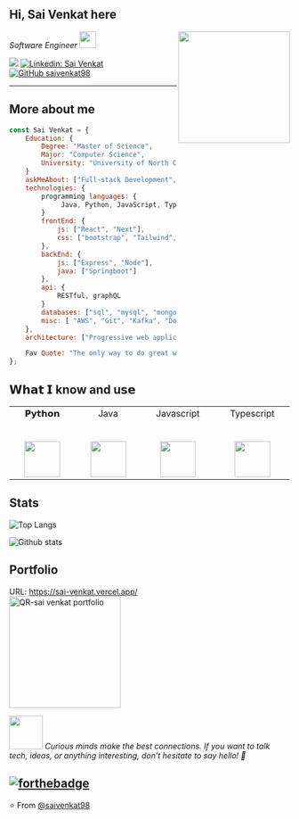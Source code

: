<h2> Hi, Sai Venkat here</h2>

<img align='right' src="https://media.giphy.com/media/qgQUggAC3Pfv687qPC/giphy.gif?cid=790b7611yp0jiunk7v8tqhv65lyfs6218cr3ywi8tmttpjl5&ep=v1_gifs_search&rid=giphy.gif&ct=g" width="200">
<p><em>Software Engineer    <img src="https://media.giphy.com/media/WUlplcMpOCEmTGBtBW/giphy.gif" width="30"> 
</em></p>

[![](https://img.shields.io/badge/Gmail-rapol.svk@gmail.com-red)](mailto:rapol.svk@gmail.com)
[![Linkedin: Sai Venkat](https://img.shields.io/badge/-SaiVenkat-blue?style=flat-square&logo=Linkedin&logoColor=white&link=https://www.linkedin.com/in/sai-venkat-kumar-rapol-897895159/)](https://www.linkedin.com/in/sai-venkat-kumar-rapol-897895159/)
[![GitHub saivenkat98](https://img.shields.io/github/followers/saivenkat98?label=follow&style=social)](https://github.com/saivenkat98)

---
## More about me  

```javascript
const Sai Venkat = {
    Education: {
        Degree: "Master of Science",
        Major: "Computer Science",
        University: "University of North Carolina at Charlotte"
    }
    askMeAbout: ["Full-stack Development", "Web Development", "Backend Development"],
    technologies: {
        programming languages: {
             Java, Python, JavaScript, TypeScript
        }
        frontEnd: {
            js: ["React", "Next"],
            css: ["bootstrap", "Tailwind", "material-ui"]
        },
        backEnd: {
            js: ["Express", "Node"],
            java: ["Springboot"]
        },
        api: {
            RESTful, graphQL
        }
        databases: ["sql", "mysql", "mongodb", "postgresql"],
        misc: [ "AWS", "Git", "Kafka", "Docker" ]
    },
    architecture: ["Progressive web applications", "Single page applications", "component-based architecture],

    Fav Quote: "The only way to do great work is to love what you do."
};
```


## 𝗪𝗵𝗮𝘁 𝗜 know and u𝘀𝗲

<table>
  <tbody>
    <tr valign="top">
      <td width="15%" align="center">
        <span>𝗣𝘆𝘁𝗵𝗼𝗻</span><br><br><br>
        <img height="64px" src="https://cdn.svgporn.com/logos/python.svg">
      </td>
      <td width="15%" align="center">
        <span>Java</span><br><br><br>
        <img height="64px" src="https://cdn.svgporn.com/logos/java.svg">
      </td>
      <td width="15%" align="center">
        <span>Javascript</span><br><br><br>
        <img height="64px" src="https://cdn.svgporn.com/logos/javascript.svg">
      </td>
      <td width="15%" align="center">
        <span>Typescript</span><br><br><br>
        <img height="64px" src="https://cdn.svgporn.com/logos/typescript.svg">
      </td>
    </tr>
  </tbody>
</table>


## Stats


![Top Langs](https://github-readme-stats.vercel.app/api/top-langs/?username=saivenkat98\&layout=compact)

![Github stats](https://github-readme-stats.vercel.app/api?username=saivenkat98&show_icons=true&hide_border=true)

## Portfolio

URL: https://sai-venkat.vercel.app/</br>
<img src="https://github.com/user-attachments/assets/be724bc8-7e69-45da-8de0-b94a5be01dda" alt="QR-sai venkat portfolio" width="200"/>


<img src="https://media.giphy.com/media/LnQjpWaON8nhr21vNW/giphy.gif" width="60"> <em>Curious minds make the best connections. If you want to talk tech, ideas, or anything interesting, don’t hesitate to say hello! 🌱</em>

[![forthebadge](https://forthebadge.com/images/badges/built-with-love.svg)](https://forthebadge.com) 
---
⭐️ From [@saivenkat98](https://github.com/saivenkat98)
